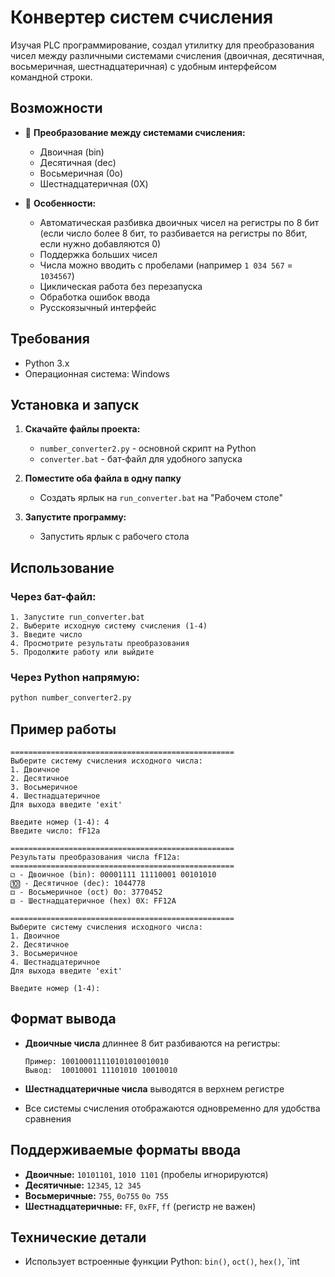 # Конвертер систем счисления

Изучая PLC программирование, создал утилитку для преобразования чисел между различными системами счисления (двоичная, десятичная, восьмеричная, шестнадцатеричная) с удобным интерфейсом командной строки.

## Возможности

- 🔄 **Преобразование между системами счисления:**

  - Двоичная (bin)
  - Десятичная (dec)
  - Восьмеричная (0o)
  - Шестнадцатеричная (0X)

- 🎯 **Особенности:**
  - Автоматическая разбивка двоичных чисел на регистры по 8 бит (если число более 8 бит, то разбивается на регистры по 8бит, если нужно добавляются 0)
  - Поддержка больших чисел
  - Числа можно вводить с пробелами (например `1 034 567` = `1034567`)
  - Циклическая работа без перезапуска
  - Обработка ошибок ввода
  - Русскоязычный интерфейс

## Требования

- Python 3.x
- Операционная система: Windows

## Установка и запуск

1. **Скачайте файлы проекта:**

   - `number_converter2.py` - основной скрипт на Python
   - `converter.bat` - бат-файл для удобного запуска

2. **Поместите оба файла в одну папку**

   - Создать ярлык на `run_converter.bat` на "Рабочем столе"

3. **Запустите программу:**
   - Запустить ярлык с рабочего стола

## Использование

### Через бат-файл:

```
1. Запустите run_converter.bat
2. Выберите исходную систему счисления (1-4)
3. Введите число
4. Просмотрите результаты преобразования
5. Продолжите работу или выйдите
```

### Через Python напрямую:

```bash
python number_converter2.py
```

## Пример работы

```
==================================================
Выберите систему счисления исходного числа:
1. Двоичное
2. Десятичное
3. Восьмеричное
4. Шестнадцатеричное
Для выхода введите 'exit'

Введите номер (1-4): 4
Введите число: fF12a

==================================================
Результаты преобразования числа fF12a:
==================================================
⚁ - Двоичное (bin): 00001111 11110001 00101010
🔟 - Десятичное (dec): 1044778
⚃ - Восьмеричное (oct) 0o: 3770452
⚅ - Шестнадцатеричное (hex) 0X: FF12A

==================================================
Выберите систему счисления исходного числа:
1. Двоичное
2. Десятичное
3. Восьмеричное
4. Шестнадцатеричное
Для выхода введите 'exit'

Введите номер (1-4):
```

## Формат вывода

- **Двоичные числа** длиннее 8 бит разбиваются на регистры:

  ```
  Пример: 100100011110101010010010
  Вывод:  10010001 11101010 10010010
  ```

- **Шестнадцатеричные числа** выводятся в верхнем регистре
- Все системы счисления отображаются одновременно для удобства сравнения

## Поддерживаемые форматы ввода

- **Двоичные:** `10101101`, `1010 1101` (пробелы игнорируются)
- **Десятичные:** `12345`, `12 345`
- **Восьмеричные:** `755`, `0o755` `0o 755`
- **Шестнадцатеричные:** `FF`, `0xFF`, `ff` (регистр не важен)

## Технические детали

- Использует встроенные функции Python: `bin()`, `oct()`, `hex()`, `int
